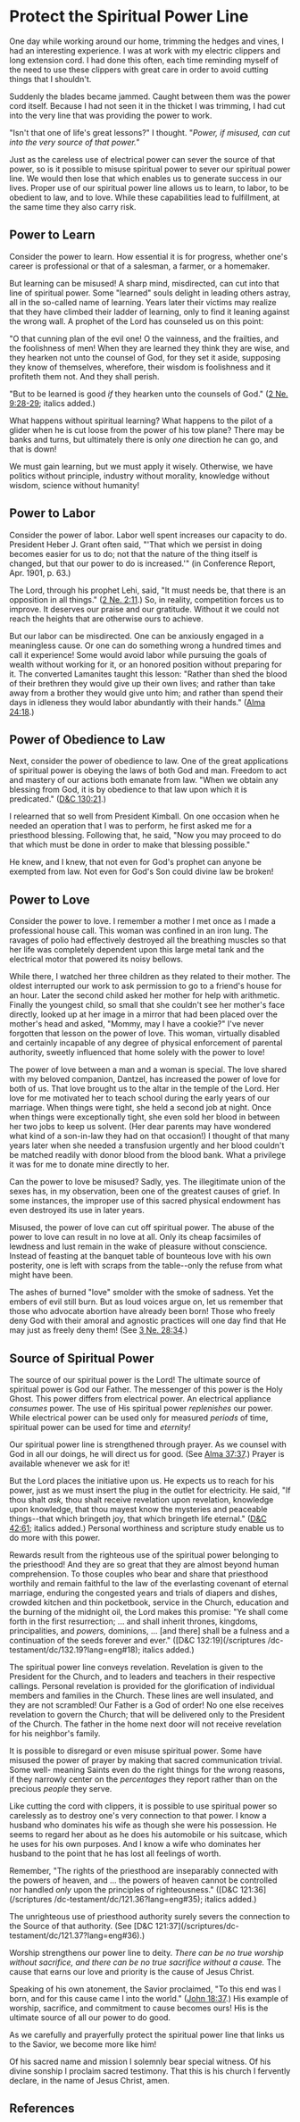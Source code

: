# Protect the Spiritual Power Line

One day while working around our home, trimming the hedges and vines, I had an
interesting experience. I was at work with my electric clippers and long
extension cord. I had done this often, each time reminding myself of the need
to use these clippers with great care in order to avoid cutting things that I
shouldn't.

Suddenly the blades became jammed. Caught between them was the power cord
itself. Because I had not seen it in the thicket I was trimming, I had cut
into the very line that was providing the power to work.

"Isn't that one of life's great lessons?" I thought. "_Power, if misused, can
cut into the very source of that power."_

Just as the careless use of electrical power can sever the source of that
power, so is it possible to misuse spiritual power to sever our spiritual
power line. We would then lose that which enables us to generate success in
our lives. Proper use of our spiritual power line allows us to learn, to
labor, to be obedient to law, and to love. While these capabilities lead to
fulfillment, at the same time they also carry risk.

## Power to Learn

Consider the power to learn. How essential it is for progress, whether one's
career is professional or that of a salesman, a farmer, or a homemaker.

But learning can be misused! A sharp mind, misdirected, can cut into that line
of spiritual power. Some "learned" souls delight in leading others astray, all
in the so-called name of learning. Years later their victims may realize that
they have climbed their ladder of learning, only to find it leaning against
the wrong wall. A prophet of the Lord has counseled us on this point:

"O that cunning plan of the evil one! O the vainness, and the frailties, and
the foolishness of men! When they are learned they think they are wise, and
they hearken not unto the counsel of God, for they set it aside, supposing
they know of themselves, wherefore, their wisdom is foolishness and it
profiteth them not. And they shall perish.

"But to be learned is good _if_ they hearken unto the counsels of God." ([2
Ne. 9:28-29](/scriptures/bofm/2-ne/9.28-29?lang=eng#27); italics added.)

What happens without spiritual learning? What happens to the pilot of a glider
when he is cut loose from the power of his tow plane? There may be banks and
turns, but ultimately there is only _one_ direction he can go, and that is
down!

We must gain learning, but we must apply it wisely. Otherwise, we have
politics without principle, industry without morality, knowledge without
wisdom, science without humanity!

## Power to Labor

Consider the power of labor. Labor well spent increases our capacity to do.
President Heber J. Grant often said, "'That which we persist in doing becomes
easier for us to do; not that the nature of the thing itself is changed, but
that our power to do is increased.'" (in Conference Report, Apr. 1901, p. 63.)

The Lord, through his prophet Lehi, said, "It must needs be, that there is an
opposition in all things." ([2 Ne.
2:11](/scriptures/bofm/2-ne/2.11?lang=eng#10).) So, in reality, competition
forces us to improve. It deserves our praise and our gratitude. Without it we
could not reach the heights that are otherwise ours to achieve.

But our labor can be misdirected. One can be anxiously engaged in a
meaningless cause. Or one can do something wrong a hundred times and call it
experience! Some would avoid labor while pursuing the goals of wealth without
working for it, or an honored position without preparing for it. The converted
Lamanites taught this lesson: "Rather than shed the blood of their brethren
they would give up their own lives; and rather than take away from a brother
they would give unto him; and rather than spend their days in idleness they
would labor abundantly with their hands." ([Alma
24:18](/scriptures/bofm/alma/24.18?lang=eng#17).)

## Power of Obedience to Law

Next, consider the power of obedience to law. One of the great applications of
spiritual power is obeying the laws of both God and man. Freedom to act and
mastery of our actions both emanate from law. "When we obtain any blessing
from God, it is by obedience to that law upon which it is predicated."
([D&amp;C 130:21](/scriptures/dc-testament/dc/130.21?lang=eng#20).)

I relearned that so well from President Kimball. On one occasion when he
needed an operation that I was to perform, he first asked me for a priesthood
blessing. Following that, he said, "Now you may proceed to do that which must
be done in order to make that blessing possible."

He knew, and I knew, that not even for God's prophet can anyone be exempted
from law. Not even for God's Son could divine law be broken!

## Power to Love

Consider the power to love. I remember a mother I met once as I made a
professional house call. This woman was confined in an iron lung. The ravages
of polio had effectively destroyed all the breathing muscles so that her life
was completely dependent upon this large metal tank and the electrical motor
that powered its noisy bellows.

While there, I watched her three children as they related to their mother. The
oldest interrupted our work to ask permission to go to a friend's house for an
hour. Later the second child asked her mother for help with arithmetic.
Finally the youngest child, so small that she couldn't see her mother's face
directly, looked up at her image in a mirror that had been placed over the
mother's head and asked, "Mommy, may I have a cookie?" I've never forgotten
that lesson on the power of love. This woman, virtually disabled and certainly
incapable of any degree of physical enforcement of parental authority, sweetly
influenced that home solely with the power to love!

The power of love between a man and a woman is special. The love shared with
my beloved companion, Dantzel, has increased the power of love for both of us.
That love brought us to the altar in the temple of the Lord. Her love for me
motivated her to teach school during the early years of our marriage. When
things were tight, she held a second job at night. Once when things were
exceptionally tight, she even sold her blood in between her two jobs to keep
us solvent. (Her dear parents may have wondered what kind of a son-in-law they
had on that occasion!) I thought of that many years later when she needed a
transfusion urgently and her blood couldn't be matched readily with donor
blood from the blood bank. What a privilege it was for me to donate mine
directly to her.

Can the power to love be misused? Sadly, yes. The illegitimate union of the
sexes has, in my observation, been one of the greatest causes of grief. In
some instances, the improper use of this sacred physical endowment has even
destroyed its use in later years.

Misused, the power of love can cut off spiritual power. The abuse of the power
to love can result in no love at all. Only its cheap facsimiles of lewdness
and lust remain in the wake of pleasure without conscience. Instead of
feasting at the banquet table of bounteous love with his own posterity, one is
left with scraps from the table--only the refuse from what might have been.

The ashes of burned "love" smolder with the smoke of sadness. Yet the embers
of evil still burn. But as loud voices argue on, let us remember that those
who advocate abortion have already been born! Those who freely deny God with
their amoral and agnostic practices will one day find that He may just as
freely deny them! (See [3 Ne.
28:34](/scriptures/bofm/3-ne/28.34?lang=eng#33).)

## Source of Spiritual Power

The source of our spiritual power is the Lord! The ultimate source of
spiritual power is God our Father. The messenger of this power is the Holy
Ghost. This power differs from electrical power. An electrical appliance
_consumes_ power. The use of His spiritual power _replenishes_ our power.
While electrical power can be used only for measured _periods_ of time,
spiritual power can be used for time and _eternity!_

Our spiritual power line is strengthened through prayer. As we counsel with
God in all our doings, he will direct us for good. (See [Alma
37:37](/scriptures/bofm/alma/37.37?lang=eng#36).) Prayer is available whenever
we ask for it!

But the Lord places the initiative upon us. He expects us to reach for his
power, just as we must insert the plug in the outlet for electricity. He said,
"If thou shalt _ask,_ thou shalt receive revelation upon revelation, knowledge
upon knowledge, that thou mayest know the mysteries and peaceable things--that
which bringeth joy, that which bringeth life eternal." ([D&amp;C
42:61](/scriptures/dc-testament/dc/42.61?lang=eng#60); italics added.)
Personal worthiness and scripture study enable us to do more with this power.

Rewards result from the righteous use of the spiritual power belonging to the
priesthood! And they are so great that they are almost beyond human
comprehension. To those couples who bear and share that priesthood worthily
and remain faithful to the law of the everlasting covenant of eternal
marriage, enduring the congested years and trials of diapers and dishes,
crowded kitchen and thin pocketbook, service in the Church, education and the
burning of the midnight oil, the Lord makes this promise: "Ye shall come forth
in the first resurrection; ... and shall inherit thrones, kingdoms,
principalities, and _powers,_ dominions, ... [and there] shall be a fulness and
a continuation of the seeds forever and ever." ([D&amp;C 132:19](/scriptures
/dc-testament/dc/132.19?lang=eng#18); italics added.)

The spiritual power line conveys revelation. Revelation is given to the
President for the Church, and to leaders and teachers in their respective
callings. Personal revelation is provided for the glorification of individual
members and families in the Church. These lines are well insulated, and they
are not scrambled! Our Father is a God of order! No one else receives
revelation to govern the Church; that will be delivered only to the President
of the Church. The father in the home next door will not receive revelation
for his neighbor's family.

It is possible to disregard or even misuse spiritual power. Some have misused
the power of prayer by making that sacred communication trivial. Some well-
meaning Saints even do the right things for the wrong reasons, if they
narrowly center on the _percentages_ they report rather than on the precious
_people_ they serve.

Like cutting the cord with clippers, it is possible to use spiritual power so
carelessly as to destroy one's very connection to that power. I know a husband
who dominates his wife as though she were his possession. He seems to regard
her about as he does his automobile or his suitcase, which he uses for his own
purposes. And I know a wife who dominates her husband to the point that he has
lost all feelings of worth.

Remember, "The rights of the priesthood are inseparably connected with the
powers of heaven, and ... the powers of heaven cannot be controlled nor handled
_only_ upon the principles of righteousness." ([D&amp;C 121:36](/scriptures
/dc-testament/dc/121.36?lang=eng#35); italics added.)

The unrighteous use of priesthood authority surely severs the connection to
the Source of that authority. (See [D&amp;C 121:37](/scriptures/dc-
testament/dc/121.37?lang=eng#36).)

Worship strengthens our power line to deity. _There can be no true worship
without sacrifice, and there can be no true sacrifice without a cause._ The
cause that earns our love and priority is the cause of Jesus Christ.

Speaking of his own atonement, the Savior proclaimed, "To this end was I born,
and for this cause came I into the world." ([John
18:37](/scriptures/nt/john/18.37?lang=eng#36).) His example of worship,
sacrifice, and commitment to cause becomes ours! His is the ultimate source of
all our power to do good.

As we carefully and prayerfully protect the spiritual power line that links us
to the Savior, we become more like him!

Of his sacred name and mission I solemnly bear special witness. Of his divine
sonship I proclaim sacred testimony. That this is his church I fervently
declare, in the name of Jesus Christ, amen.

## References


